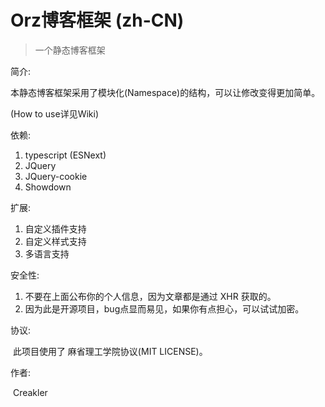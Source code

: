 # Orz博客框架 (zh-CN)

>  一个静态博客框架

简介:  

  本静态博客框架采用了模块化(Namespace)的结构，可以让修改变得更加简单。  

  (How to use详见Wiki)  

依赖:

1. typescript (ESNext)
2. JQuery
3. JQuery-cookie
4. Showdown

扩展:

1. 自定义插件支持
2. 自定义样式支持
3. 多语言支持

安全性:

1. 不要在上面公布你的个人信息，因为文章都是通过 XHR 获取的。
2. 因为此是开源项目，bug点显而易见，如果你有点担心，可以试试加密。

协议:

​	此项目使用了 麻省理工学院协议(MIT LICENSE)。

作者:

​	Creakler
